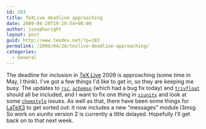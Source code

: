 ```yaml
---
id: 283
title: TeXLive deadline approaching
date: 2009-04-28T19:19:54+00:00
author: josephwright
layout: post
guid: http://www.texdev.net/?p=283
permalink: /2009/04/28/texlive-deadline-approaching/
categories:
  - General
---
```

The deadline for inclusion in [TeX Live](https://tug.org/texlive) 2009 is approaching (some time in May, I think). I've got a few things I'd like to get in, so they are keeping me busy. The updates to [`rsc`](https://ctan.org/pkg/rsc), [`achemso`](https://ctan.org/pkg/achemso) (which had a bug fix today) and [`trivfloat`](https://ctan.org/pkg/trivfloat) should all be included, and I want to fix one thing in [`siunitx`](https://ctan.org/pkg/siunitx) and look at some [`chemstyle`](https://ctan.org/pkg/chemstyle) issues. As well as that, there have been some things for [LaTeX3](https://www.latex-project.org/latex3.html) to get sorted out: it now includes a new “messages” module l3msg. So work on siunitx version 2 is currently a little delayed. Hopefully I'll get back on to that next week.
